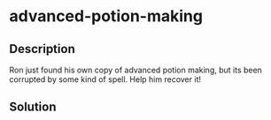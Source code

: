 # advanced-potion-making

## Description
Ron just found his own copy of advanced potion making, but its been corrupted by some kind of spell. Help him recover it!

## Solution
